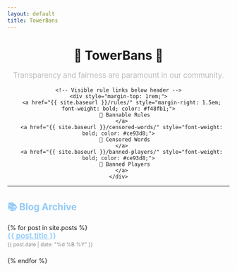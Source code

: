 ```yaml
---
layout: default
title: TowerBans
---
```


<div class="container">

  <div style="text-align: center; margin-top: 2rem;">
    <h1>🍔 TowerBans 🍔</h1>
    <p style="font-size: 1.2em; color: #bbb;">
      Transparency and fairness are paramount in our community.
    </p>

    <!-- Visible rule links below header -->
    <div style="margin-top: 1rem;">
      <a href="{{ site.baseurl }}/rules/" style="margin-right: 1.5em; font-weight: bold; color: #f48fb1;">
        🔗 Bannable Rules
      </a>
      <a href="{{ site.baseurl }}/censored-words/" style="font-weight: bold; color: #ce93d8;">
        🔗 Censored Words
      </a>
      <a href="{{ site.baseurl }}/banned-players/" style="font-weight: bold; color: #ce93d8;">
        🔗 Banned Players
      </a>
    </div>
  </div>

  <hr />

  <h2 style="margin-top: 2rem; color: #90caf9;">📚 Blog Archive</h2>

  <ul style="list-style: none; padding-left: 0;">
    {% for post in site.posts %}
      <li style="margin-bottom: 1.5em;">
        <a href="{{ site.baseurl }}{{ post.url }}" style="font-size: 1.2em; font-weight: 600; color: #90caf9;">
          {{ post.title }}
        </a><br />
        <small style="color: #888;">{{ post.date | date: "%d %B %Y" }}</small>
      </li>
    {% endfor %}
  </ul>

</div>
